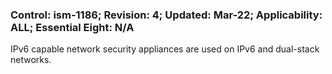 ### Control: ism-1186; Revision: 4; Updated: Mar-22; Applicability: ALL; Essential Eight: N/A
<p>IPv6 capable network security appliances are used on IPv6 and dual-stack networks.</p>